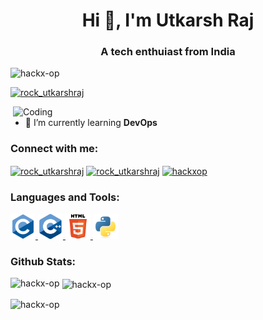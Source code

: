 <h1 align="center">Hi 👋, I'm Utkarsh Raj</h1>
<h3 align="center">A tech enthuiast from India</h3>

<p align="left"> <img src="https://komarev.com/ghpvc/?username=hackx-op&label=Profile%20views&color=0e75b6&style=flat" alt="hackx-op" /> </p>

<p align="left"> <a href="https://twitter.com/rock_utkarshraj" target="blank"><img src="https://img.shields.io/twitter/follow/rock_utkarshraj?logo=twitter&style=for-the-badge" alt="rock_utkarshraj" /></a> </p>
<img align="right" alt="Coding" width="500" src="https://cdn.elearningindustry.com/wp-content/uploads/2020/10/what-are-the-benefits-of-animation-based-learning.jpg">

- 🌱 I’m currently learning **DevOps**

<h3 align="left">Connect with me:</h3>
<p align="left">
<a href="https://twitter.com/rock_utkarshraj" target="blank"><img align="center" src="https://raw.githubusercontent.com/rahuldkjain/github-profile-readme-generator/master/src/images/icons/Social/twitter.svg" alt="rock_utkarshraj" height="30" width="40" /></a>
<a href="https://instagram.com/rock_utkarshraj" target="blank"><img align="center" src="https://raw.githubusercontent.com/rahuldkjain/github-profile-readme-generator/master/src/images/icons/Social/instagram.svg" alt="rock_utkarshraj" height="30" width="40" /></a>
<a href="https://www.hackerrank.com/hackxop" target="blank"><img align="center" src="https://raw.githubusercontent.com/rahuldkjain/github-profile-readme-generator/master/src/images/icons/Social/hackerrank.svg" alt="hackxop" height="30" width="40" /></a>
</p>

<h3 align="left">Languages and Tools:</h3>
<p align="left"> <a href="https://www.cprogramming.com/" target="_blank" rel="noreferrer"> <img src="https://raw.githubusercontent.com/devicons/devicon/master/icons/c/c-original.svg" alt="c" width="40" height="40"/> </a> <a href="https://www.w3schools.com/cpp/" target="_blank" rel="noreferrer"> <img src="https://raw.githubusercontent.com/devicons/devicon/master/icons/cplusplus/cplusplus-original.svg" alt="cplusplus" width="40" height="40"/> </a> <a href="https://www.w3.org/html/" target="_blank" rel="noreferrer"> <img src="https://raw.githubusercontent.com/devicons/devicon/master/icons/html5/html5-original-wordmark.svg" alt="html5" width="40" height="40"/> </a> <a href="https://www.python.org" target="_blank" rel="noreferrer"> <img src="https://raw.githubusercontent.com/devicons/devicon/master/icons/python/python-original.svg" alt="python" width="40" height="40"/> </a> </p>

<h3 align="left">Github Stats:</h3>
<p><img align="left" src="https://github-readme-stats.vercel.app/api/top-langs?username=hackx-op&show_icons=true&locale=en&layout=compact" alt="hackx-op" /></p>

<p>&nbsp;<img align="center" src="https://github-readme-stats.vercel.app/api?username=hackx-op&show_icons=true&locale=en" alt="hackx-op" /></p>

<p><img align="center" src="https://github-readme-streak-stats.herokuapp.com/?user=hackx-op&" alt="hackx-op" /></p>

